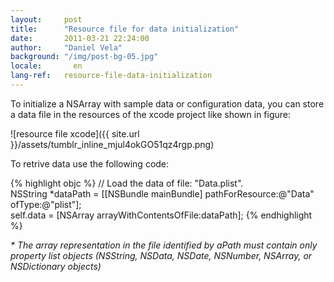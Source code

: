 ```yaml
---
layout:     post
title:      "Resource file for data initialization"
date:       2011-03-21 22:24:00
author:     "Daniel Vela"
background: "/img/post-bg-05.jpg"
locale:       en
lang-ref:   resource-file-data-initialization
---
```


To initialize a NSArray with sample data or configuration data, you can store a data file in the resources of the xcode project like shown in figure:

![resource file xcode]({{ site.url }}/assets/tumblr_inline_mjul4okGO51qz4rgp.png)

To retrive data use the following code:

{% highlight objc %}
// Load the data of file: "Data.plist".  
NSString *dataPath = [[NSBundle mainBundle] pathForResource:@"Data" ofType:@"plist"];  
self.data = [NSArray arrayWithContentsOfFile:dataPath];
{% endhighlight %}

*\* The array representation in the file identified by aPath must contain only property list objects (NSString, NSData, NSDate, NSNumber, NSArray, or NSDictionary objects)*